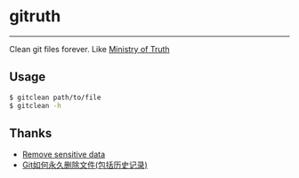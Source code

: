 
# gitruth

----

Clean git files forever. Like
[Ministry of Truth](http://en.wikipedia.org/wiki/Ministry_of_Truth)

## Usage

```bash
$ gitclean path/to/file
$ gitclean -h
```

## Thanks

* [Remove sensitive data](https://help.github.com/articles/remove-sensitive-data)
* [Git如何永久删除文件(包括历史记录)](http://www.cnblogs.com/shines77/p/3460274.html)
